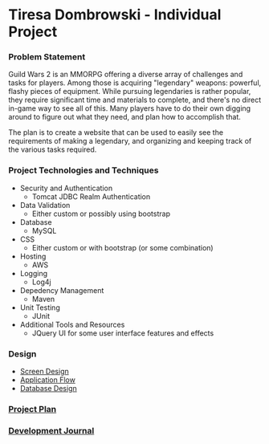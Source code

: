 # Tiresa Dombrowski - Individual Project

### Problem Statement

Guild Wars 2 is an MMORPG offering a diverse array of challenges and tasks for players. Among those is acquiring "legendary" weapons: powerful, flashy pieces of equipment. While pursuing legendaries is rather popular, they require significant time and materials to complete, and there's no direct in-game way to see all of this. Many players have to do their own digging around to figure out what they need, and plan how to accomplish that. 

The plan is to create a website that can be used to easily see the requirements of making a legendary, and organizing and keeping track of the various tasks required. 

### Project Technologies and Techniques
 * Security and Authentication
    * Tomcat JDBC Realm Authentication
 * Data Validation
    * Either custom or possibly using bootstrap
 * Database
    * MySQL
 * CSS
    * Either custom or with bootstrap (or some combination)
 * Hosting
    * AWS
 * Logging
    * Log4j
 * Depedency Management
    * Maven
 * Unit Testing
    * JUnit
 * Additional Tools and Resources
    * JQuery UI for some user interface features and effects

### Design
* [Screen Design](screendesign.md)
* [Application Flow](applicationflow.md)
* [Database Design](databasedesign.md)

### [Project Plan](projectplan.md)
### [Development Journal](timelog.md)
